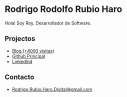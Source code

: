 # Rodrigo Rodolfo Rubio Haro

Hola! Soy Roy. Desarrollador de Software.

## Projectos
- [Blog (+4000 visitas)](https://rubioharosd.blogspot.com/)
- [Github Principal](https://github.com/RubioHaro)
- [LinkedInd](https://www.linkedin.com/in/rodrigo-rubio-haro/)

## Contacto
- Rodrigo.Rubio.Haro.Digital@gmail.com
